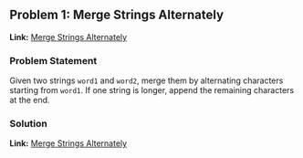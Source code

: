 ## Problem 1: Merge Strings Alternately

**Link:** [Merge Strings Alternately](https://leetcode.com/problems/merge-strings-alternately/description/?envType=study-plan-v2&envId=leetcode-75)  

### Problem Statement
Given two strings `word1` and `word2`, merge them by alternating characters starting from `word1`. If one string is longer, append the remaining characters at the end.

### Solution

**Link:** [Merge Strings Alternately](https://leetcode.com/problems/merge-strings-alternately/solutions/6421604/merge-two-strings-alternately-easy-to-un-wjn9) 